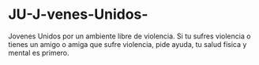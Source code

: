 # JU-J-venes-Unidos-

Jovenes Unidos por un ambiente libre de violencia.
Si tu sufres violencia o tienes un amigo o amiga que sufre violencia, pide ayuda, tu salud fisica y mental es primero.   
